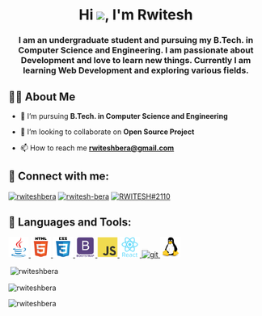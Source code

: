 <h1 align="center">Hi <img src="https://raw.githubusercontent.com/MartinHeinz/MartinHeinz/master/wave.gif" width="30px">, I'm Rwitesh</h1>
<h3 align="center">I am an undergraduate student and pursuing my B.Tech. in Computer Science and Engineering. I am passionate about Development and love to learn new things. Currently I am learning Web Development and exploring various fields.</h3>

## 🙋‍♂️ About Me

- 🌱 I’m pursuing **B.Tech. in Computer Science and Engineering**

- 👯 I’m looking to collaborate on **Open Source Project**

- 📫 How to reach me **rwiteshbera@gmail.com**


## 💬 Connect with me:
<p align="left">
<a href="https://twitter.com/rwiteshbera" target="blank"><img align="center" src="https://raw.githubusercontent.com/rahuldkjain/github-profile-readme-generator/master/src/images/icons/Social/twitter.svg" alt="rwiteshbera" height="30" width="40" /></a>
<a href="https://linkedin.com/in/rwitesh-bera" target="blank"><img align="center" src="https://raw.githubusercontent.com/rahuldkjain/github-profile-readme-generator/master/src/images/icons/Social/linked-in-alt.svg" alt="rwitesh-bera" height="30" width="40" /></a>
<a href="https://discord.gg/RWITESH#2110" target="blank"><img align="center" src="https://raw.githubusercontent.com/rahuldkjain/github-profile-readme-generator/master/src/images/icons/Social/discord.svg" alt="RWITESH#2110" height="30" width="40" /></a>
</p>

## 🚀 Languages and Tools:
<p align="left">
<a href="https://www.java.com" target="_blank"> <img src="https://raw.githubusercontent.com/devicons/devicon/master/icons/java/java-original.svg" alt="java" width="40" height="40"/> </a> 
<a href="https://www.w3schools.com/html/" target="_blank"> <img src="https://raw.githubusercontent.com/devicons/devicon/master/icons/html5/html5-original-wordmark.svg" alt="css3" width="40" height="40"/> </a>
<a href="https://www.w3schools.com/css/" target="_blank"> <img src="https://raw.githubusercontent.com/devicons/devicon/master/icons/css3/css3-original-wordmark.svg" alt="css3" width="40" height="40"/> </a> 
<a href="https://getbootstrap.com" target="_blank"> <img src="https://raw.githubusercontent.com/devicons/devicon/master/icons/bootstrap/bootstrap-plain-wordmark.svg" alt="bootstrap" width="40" height="40"/> </a> 
<a href="https://developer.mozilla.org/en-US/docs/Web/JavaScript" target="_blank"> <img src="https://raw.githubusercontent.com/devicons/devicon/master/icons/javascript/javascript-original.svg" alt="javascript" width="40" height="40"/> </a>
<a href="https://reactjs.org/" target="_blank"> <img src="https://raw.githubusercontent.com/devicons/devicon/master/icons/react/react-original-wordmark.svg" alt="react" width="40" height="40"/> </a> 
<a href="https://git-scm.com/" target="_blank"> <img src="https://www.vectorlogo.zone/logos/git-scm/git-scm-icon.svg" alt="git" width="40" height="40"/> </a> 
<a href="https://www.linux.org/" target="_blank"> <img src="https://raw.githubusercontent.com/devicons/devicon/master/icons/linux/linux-original.svg" alt="linux" width="40" height="40"/> </a> </p>

<p>&nbsp;<img align="center" src="https://github-readme-stats.vercel.app/api?username=rwiteshbera&show_icons=true&theme=dark&locale=en" alt="rwiteshbera" /></p>

<p><img align="center" src="https://github-readme-streak-stats.herokuapp.com/?user=rwiteshbera&theme=dark" alt="rwiteshbera" /></p>

<p align="left"> <img src="https://komarev.com/ghpvc/?username=rwiteshbera&label=Profile%20views&color=ff0000&style=flat" alt="rwiteshbera" /> </p>
